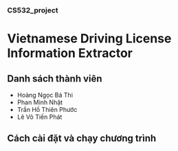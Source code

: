 ### CS532_project
# Vietnamese Driving License Information Extractor

## Danh sách thành viên
- Hoàng Ngọc Bá Thi
- Phan Minh Nhật
- Trần Hồ Thiên Phước
- Lê Võ Tiến Phát

## Cách cài đặt và chạy chương trình
